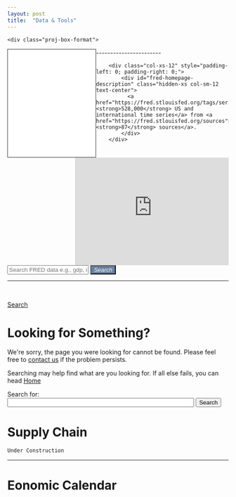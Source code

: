 ```yaml
---
layout: post
title:  "Data & Tools"
---
```


<div class="projects-wrapper">

    <div class="proj-box-format">

<iframe style="border: 1px solid #333333; overflow: hidden; width: 200px; height: 245px;" src="//research.stlouisfed.org/fred-glance-widget.php" height="250" width="320" frameborder="0" scrolling="yes" align="left"></iframe>

</div>
    <div class="proj-box-format">

<iframe src="https://sslecal2.forexprostools.com?columns=exc_flags,exc_currency,exc_importance,exc_actual,exc_forecast,exc_previous&category=_employment,_economicActivity,_credit,_confidenceIndex&features=datepicker,timezone&countries=37,72,22,17,10,35,43,56,12,4,5&calType=week&timeZone=8&lang=1" width="350" height=245" frameborder="0" allowtransparency="true" marginwidth="0" marginheight="0" align="right"></iframe>
</div>

</div>
-----------------------
<br/>
<div class="col-xs-12" id="fred-homepage-bluebox" style="padding-left: 0; padding-right: 0;">
    <div class="col-xs-12" style="padding-left: 0; padding-right: 0;">
        <div class="col-xs-12 col-sm-4 col-sm-push-8 text-right" style="padding-right: 1em;"></div>

        <div class="col-xs-12" style="padding-left: 0; padding-right: 0;">
            <div id="fred-homepage-description" class="hidden-xs col-sm-12 text-center">
              <a href="https://fred.stlouisfed.org/tags/series"><strong>528,000</strong> US and international time series</a> from <a href="https://fred.stlouisfed.org/sources"><strong>87</strong> sources</a>.
            </div>
        </div>

<div class="col-xs-12 col-sm-10 col-sm-offset-1">
      <form class="form-horizontal" style="margin-top:1em;margin-bottom:1em;" action="/search">
          <div class="input-group input-group-lg">
            <input name="st" type="text" class="form-control" placeholder="Search FRED data e.g., gdp, inflation, unemployment">
              <a class="input-group-btn">
                    <button type="submit" class="btn btn-default" style="background-color:#687f9f;color:white">
                      <i class="Search">
                        <div class="input-group-lg" href="https://fred.stlouisfed.org/search?st=">Search
                        </div>
                      </i>
                    </button>
            </a>
          </div>
        </form>
</div>
    </div>
</div>



----------------------

<br />

<a class="input-group-btn" href="https://fred.stlouisfed.org/search=">Search
</a>

<div class="error-container">
<h1>Looking for Something?</h1>
<p class="large">We're sorry, the page you were looking for cannot be found. Please feel free
    to <a href="https://research.stlouisfed.org/contactus/">contact us</a> if the problem persists.</p>
<p class="large">Searching may help find what are you looking for. If all else fails, you can head <a href="/">Home</a></p>
<form action="/search" id="search-form-404">
    <label for="search-text">Search for:</label><br>
    <input type="text" name="st" id="search-text" size="50" class="form-control"> <input type="submit" class="btn btn-default" value="Search" id="404-search-button" name="404-search-button">
</form>
</div>


<h1 class="section-front-header-module__title">Supply Chain</h1>

    Under Construction

----------------------------------

<h1 class="section-front-header-module__title">Eonomic Calendar</h1>

